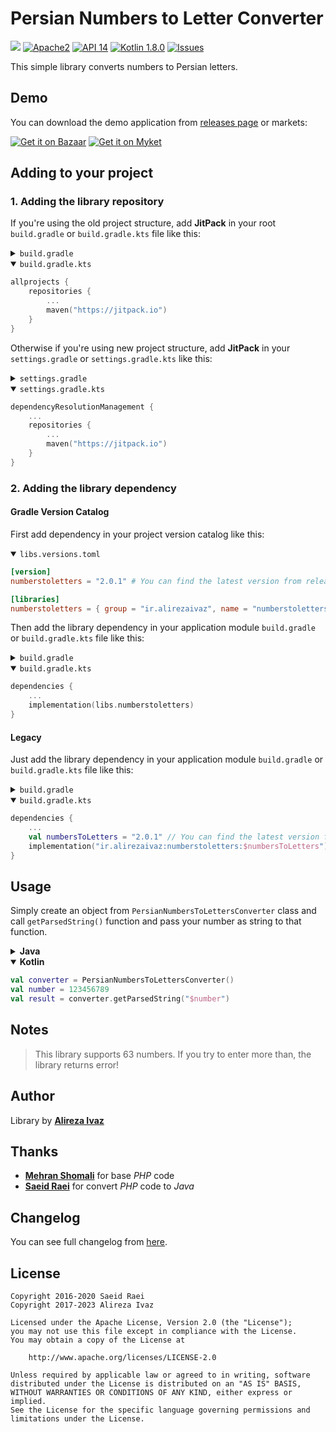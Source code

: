 # Persian Numbers to Letter Converter

[![](https://jitpack.io/v/ir.alirezaivaz/numberstoletters.svg)](https://jitpack.io/#ir.alirezaivaz/numberstoletters)
[![Apache2](http://img.shields.io/badge/license-APACHE2-blue.svg)](https://www.apache.org/licenses/LICENSE-2.0.html)
[![API 14](https://img.shields.io/badge/Min%20API-14-brightgreen)](https://developer.android.com/about/versions/lollipop)
[![Kotlin 1.8.0](https://img.shields.io/badge/Kotlin-1.8.0-blueviolet)](https://kotlinlang.org)
[![Issues](https://img.shields.io/github/issues/AlirezaIvaz/NumbersToLetters)](https://github.com/AlirezaIvaz/NumberToLetters/issues)

This simple library converts numbers to Persian letters.

## Demo

You can download the demo application
from [releases page](https://github.com/AlirezaIvaz/NumbersToLetters/releases) or markets:

[<img src="https://alirezaivaz.ir/assets/img/get-cafebazaar-en.png" alt="Get it on Bazaar">](https://cafebazaar.ir/app/ir.alirezaivaz.numberstoletters.demo?l=en)
[<img src="https://alirezaivaz.ir/assets/img/get-myket-en.png" alt="Get it on Myket">](https://myket.ir/app/ir.alirezaivaz.numberstoletters.demo)

## Adding to your project

### 1. Adding the library repository

If you're using the old project structure, add **JitPack** in your root `build.gradle`
or `build.gradle.kts` file like this:

<details>
<summary><code>build.gradle</code></summary>

```groovy
allprojects {
    repositories {
        ...
        maven {
            url 'https://jitpack.io'
        }
    }
}
```

</details>

<details open>
<summary><code>build.gradle.kts</code></summary>

```kotlin
allprojects {
    repositories {
        ...
        maven("https://jitpack.io")
    }
}
```

</details>

Otherwise if you're using new project structure, add **JitPack** in your `settings.gradle`
or `settings.gradle.kts` like this:

<details>
<summary><code>settings.gradle</code></summary>

```groovy
dependencyResolutionManagement {
    ...
    repositories {
        ...
        maven {
            url 'https://jitpack.io'
        }
    }
}
```

</details>

<details open>
<summary><code>settings.gradle.kts</code></summary>

```kotlin
dependencyResolutionManagement {
    ...
    repositories {
        ...
        maven("https://jitpack.io")
    }
}
```

</details>

### 2. Adding the library dependency

#### Gradle Version Catalog

First add dependency in your project version catalog like this:

<details open>
<summary><code>libs.versions.toml</code></summary>

```toml
[version]
numberstoletters = "2.0.1" # You can find the latest version from releases page

[libraries]
numberstoletters = { group = "ir.alirezaivaz", name = "numberstoletters", version.ref = "numberstoletters" }
```

</details>

Then add the library dependency in your application module `build.gradle` or `build.gradle.kts` file like this:

<details>
<summary><code>build.gradle</code></summary>

```groovy
dependencies {
    ...
    implementation libs.numberstoletters
}
```

</details>

<details open>
<summary><code>build.gradle.kts</code></summary>

```kotlin
dependencies {
    ...
    implementation(libs.numberstoletters)
}
```

</details>

#### Legacy

Just add the library dependency in your application module `build.gradle` or `build.gradle.kts` file like this:

<details>
<summary><code>build.gradle</code></summary>

```groovy
dependencies {
    ...
    def numbersToLetters = "2.0.1" // You can find the latest version from releases page
    implementation "ir.alirezaivaz:numberstoletters:$numbersToLetters"
}
```

</details>

<details open>
<summary><code>build.gradle.kts</code></summary>

```kotlin
dependencies {
    ...
    val numbersToLetters = "2.0.1" // You can find the latest version from releases page
    implementation("ir.alirezaivaz:numberstoletters:$numbersToLetters")
}
```

</details>

## Usage

Simply create an object from `PersianNumbersToLettersConverter` class and call
`getParsedString()` function and pass your number as string to that function.

<details>
<summary><b>Java</b></summary>

```java
PersianNumbersToLettersConverter converter = new PersianNumbersToLettersConverter();
Int number = 123456789;
String inputNumber = Integer.toString(number);
String result = converter.getParsedString(inputNumber);
```

</details>

<details open>
<summary><b>Kotlin</b></summary>

```kotlin
val converter = PersianNumbersToLettersConverter()
val number = 123456789
val result = converter.getParsedString("$number")
```

</details>

## Notes

> This library supports 63 numbers. If you try to enter more than, the library returns error!

## Author

Library by **[Alireza Ivaz](https://github.com/AlirezaIvaz)**

## Thanks

* **[Mehran Shomali](http://mshomali.ir)** for base *PHP* code
* **[Saeid Raei](https://saeid.me)** for convert *PHP* code to *Java*

## Changelog

You can see full changelog from [here](CHANGELOG.md).

## License

    Copyright 2016-2020 Saeid Raei
    Copyright 2017-2023 Alireza Ivaz

    Licensed under the Apache License, Version 2.0 (the "License");
    you may not use this file except in compliance with the License.
    You may obtain a copy of the License at

        http://www.apache.org/licenses/LICENSE-2.0

    Unless required by applicable law or agreed to in writing, software
    distributed under the License is distributed on an "AS IS" BASIS,
    WITHOUT WARRANTIES OR CONDITIONS OF ANY KIND, either express or implied.
    See the License for the specific language governing permissions and
    limitations under the License.

